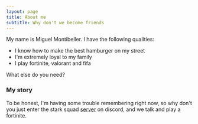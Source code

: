 ```yaml
---
layout: page
title: About me
subtitle: Why don't we become friends
---
```


My name is Miguel Montibeller. I have the following qualities:

- I know how to make the best hamburger on my street
- I'm extremely loyal to my family
- I play fortinite, valorant and fifa

What else do you need?

### My story

To be honest, I'm having some trouble remembering right now, so why don't you just enter the stark squad [server](https://discord.gg/TUTazkkq) on discord, and we talk and play a fortinite.
